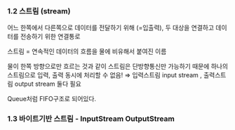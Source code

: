 ### 1.2 스트림 (stream)

어느 한쪽에서 다른쪽으로 데이터를 전달하기 위해 (=입출력), 두 대상을 연결하고 데이터를 전송하기 위한 연결통로

스트림 = 연속적인 데이터의 흐름을 물에 비유해서 붙여진 이름

물이 한쪽 방향으로만 흐르는 것과 같이 스트림은 단방향통신만 가능하기 때문에 하나의 스트림으로 입력, 출력 동시에 처리할 수 없음! ⇒ 입력스트림 input stream , 출력스트림 output stream 둘다 필요

Queue처럼 FIFO구조로 되어있다.

### 1.3 바이트기반 스트림 - InputStream OutputStream
